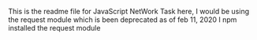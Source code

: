 This is the readme file for JavaScript NetWork Task 
here, I would be using the request module which is been deprecated as of feb 11, 2020
I npm installed the request module